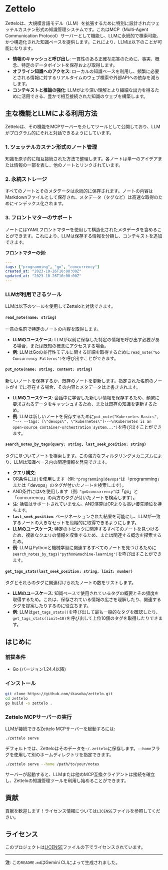 # Zettelo

Zetteloは、大規模言語モデル（LLM）を拡張するために特別に設計されたツェッテルカステン形式の知識管理システムです。これはMCP（Multi-Agent Communication Protocol）サーバーとして機能し、LLMに永続的で検索可能、かつ構造化された知識ベースを提供します。これにより、LLMは以下のことが可能になります。

-	**情報のキャッシュと呼び出し**: 一貫性のある正確な応答のために、事実、概念、特定のデータポイントを保存および取得します。
-	**オフライン知識へのアクセス**: ローカルの知識ベースを利用し、頻繁に必要とされる情報に対するリアルタイムのウェブ検索や外部APIへの依存を減らします。
-	**コンテキストと推論の強化**: LLMがより深い理解とより繊細な出力を得るために活用できる、豊かで相互接続された知識のウェブを構築します。

## 主な機能とLLMによる利用方法

Zetteloは、その機能をMCPサーバーを介してツールとして公開しており、LLMがプログラム的にそれと対話できるようにしています。

### 1. ツェッテルカステン形式のノート管理

知識を原子的に相互接続された方法で整理します。各ノートは単一のアイデアまたは情報の一部を表し、他のノートとリンクされています。

### 2. 永続ストレージ

すべてのノートとそのメタデータは永続的に保存されます。ノートの内容はMarkdownファイルとして保存され、メタデータ（タグなど）は高速な取得のためにインデックス化されます。

### 3. フロントマターのサポート

ノートにはYAMLフロントマターを使用して構造化されたメタデータを含めることができます。これにより、LLMは保存する情報を分類し、コンテキストを追加できます。

**フロントマターの例:**

```yaml
---
tags: ["programming", "go", "concurrency"]
created_at: "2023-10-26T10:00:00Z"
updated_at: "2023-10-26T10:00:00Z"
---
```

### LLMが利用できるツール

LLMは以下のツールを使用してZetteloと対話できます。

#### `read_note(name: string)`

一意の名前で特定のノートの内容を取得します。

-	**LLMのユースケース**: LLMが以前に保存した特定の情報を呼び出す必要がある場合、または既知の概念にアクセスする場合。
-	**例**: LLMはGoの並行性モデルに関する詳細を取得するために`read_note("Go Concurrency Patterns")`を呼び出すことができます。

#### `put_note(name: string, content: string)`

新しいノートを保存するか、既存のノートを更新します。指定された名前のノートがすでに存在する場合、その内容とメタデータは上書きされます。

-	**LLMのユースケース**: 会話中に学習した新しい情報を保存するため、頻繁に要求されるデータをキャッシュするため、または既存の知識を更新するため。
-	**例**: LLMは新しいノートを保存するために`put_note("Kubernetes Basics", "---
--tags: [\"devops\", \"kubernetes\"]---\nKubernetes is an open-source container-orchestration system...")`を呼び出すことができます。

#### `search_notes_by_tags(query: string, last_seek_position: string)`

タグに基づいてノートを検索します。この強力なフィルタリングメカニズムにより、LLMは知識ベース内の関連情報を発見できます。

-	**クエリ構文**:
-	OR条件には`|`を使用します（例: `"programming|devops"`は「programming」または「devops」のタグが付いたノートを検索します）。
-	AND条件には`&`を使用します（例: `"go&concurrency"`は「go」と「concurrency」の両方のタグが付いたノートを検索します）。
-	注: 括弧はサポートされていません。AND演算はORよりも高い優先順位を持ちます。
-	**`last_seek_position`**: ページネーションされた結果を可能にし、LLMが一致するノートの大きなセットを段階的に取得できるようにします。
-	**LLMのユースケース**: 特定のトピックに関連するすべてのノートを見つけるため、複雑なクエリの情報を収集するため、または関連する概念を探索するため。
-	**例**: LLMはPythonと機械学習に関連するすべてのノートを見つけるために`search_notes_by_tags("python&machine-learning")`を呼び出すことができます。

#### `get_tags_stats(last_seek_position: string, limit: number)`

タグとそれらのタグに関連付けられたノートの数をリストします。

-	**LLMのユースケース**: 知識ベースで使用されているタグの概要とその頻度を取得するため。これは、保存されている情報の広さを理解したり、関連するタグを提案したりするのに役立ちます。
-	**例**: LLMは`get_tags_stats()`を呼び出して最も一般的なタグを確認したり、`get_tags_stats(limit=10)`を呼び出して上位10個のタグを取得したりできます。

## はじめに

### 前提条件

-	Go (バージョン1.24.4以降)

### インストール

```bash
git clone https://github.com/ikasoba/zettelo.git
cd zettelo
go build -o zettelo .
```

### Zettelo MCPサーバーの実行

LLMが接続できるZettelo MCPサーバーを起動するには:

```bash
./zettelo serve
```

デフォルトでは、Zetteloはそのデータを`~/.zettelo`に保存します。`--home`フラグを使用して別のホームディレクトリを指定できます。

```bash
./zettelo serve --home /path/to/your/notes
```

サーバーが起動すると、LLMまたは他のMCP互換クライアントは接続を確立し、Zetteloの知識管理ツールを利用し始めることができます。

## 貢献

貢献を歓迎します！ライセンス情報については`LICENSE`ファイルを参照してください。

## ライセンス

このプロジェクトは[LICENSE](LICENSE)ファイルの下でライセンスされています。

---

**注**: この`README.md`はGemini CLIによって生成されました。
